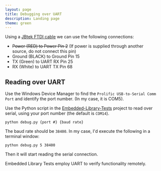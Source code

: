 ```yaml
---
layout: page
title: Debugging over UART
description: Landing page
theme: green
---
```


Using a [JBtek FTDI cable](https://www.amazon.com/JBtek%C2%AE-WINDOWS-Supported-Raspberry-Programming/dp/B00QT7LQ88/ref=sr_1_1?ie=UTF8&qid=1480442438&sr=8-1&keywords=jbtek+ttl+serial+cable) we can use the following connections:

* ~~Power (RED) to Power Pin 2~~ (If power is supplied through another source, do not connect this pin)
* Ground (BLACK) to Ground Pin 15
* TX (Green) to UART RX Pin 25
* RX (White) to UART TX Pin 68

## Reading over UART
Use the Windows Device Manager to find the `Prolific USB-to-Serial Comm Port` and identify the port number. (In my case, it is COM5).

Use the Python script in the [Embedded-Library-Tests](https://gitlab.com/memsat/Embedded-Library-Tests) project to read over serial, using your port number (the default is `COM14`).

`python debug.py {port #} {baud rate}`

The baud rate should be `38400`. In my case, I'd execute the following in a terminal window:

`python debug.py 5 38400`

Then it will start reading the serial connection. 

Embedded Library Tests employ UART to verify functionality remotely.